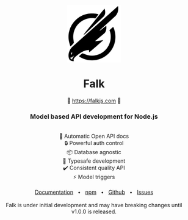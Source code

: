 <p align="center">
  <img src="logo.png" width="140px" align="center" alt="Falk logo" />
  <h1 align="center">Falk</h1>
  <p align="center">
    🤖 <a href="https://falkjs.com">https://falkjs.com</a> 🤖
    <br/>
    <h3 align="center">Model based API development for Node.js</h3>
  </p>
</p>
<br/>
<div align="center">
  <div>📄 Automatic Open API docs</div>
  <div>🔒 Powerful auth control</div>
  <div>📦 Database agnostic</div>
  <div>🔑 Typesafe development</div>  
  <div>✔️ Consistent quality API</div>  
  <div>⚡ Model triggers</div>
  </div>
</div>
<br/>
<div align="center">
  <a href="https://falkjs.com">Documentation</a>
  <span>&nbsp;&nbsp;•&nbsp;&nbsp;</span>
  <a href="https://www.npmjs.com/package/falk">npm</a>
  <span>&nbsp;&nbsp;•&nbsp;&nbsp;</span>
  <a href="https://github.com/arnebjorgan/falk">Github</a>
  <span>&nbsp;&nbsp;•&nbsp;&nbsp;</span>
  <a href="https://github.com/arnebjorgan/falk/issues">Issues</a>
  <br />
</div>
</br>
<div align="center">Falk is under initial development and may have breaking changes until v1.0.0 is released.</div>